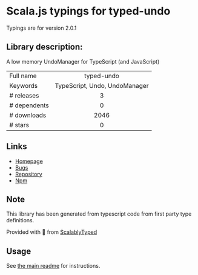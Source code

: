 
# Scala.js typings for typed-undo

Typings are for version 2.0.1

## Library description:
A low memory UndoManager for TypeScript (and JavaScript)

|                    |                 |
| ------------------ | :-------------: |
| Full name          | typed-undo |
| Keywords           | TypeScript, Undo, UndoManager |
| # releases         | 3 |
| # dependents       | 0 |
| # downloads        | 2046 |
| # stars            | 0 |

## Links
- [Homepage](https://github.com/Lusito/typed-undo)
- [Bugs](https://github.com/Lusito/typed-undo/issues)
- [Repository](https://github.com/Lusito/typed-undo)
- [Npm](https://www.npmjs.com/package/typed-undo)
    


## Note
This library has been generated from typescript code from first party type definitions.

Provided with :purple_heart: from [ScalablyTyped](https://github.com/oyvindberg/ScalablyTyped)

## Usage
See [the main readme](../../readme.md) for instructions.


